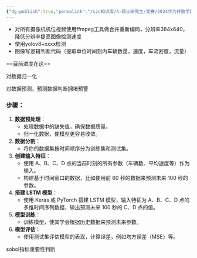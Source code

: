 ```yaml
---
{"dg-publish":true,"permalink":"/czc知识库/4-硕士研究生/竞赛/2024华为杯数学建模/赛中/临时/自己 的步骤/","dgPassFrontmatter":true,"created":"2024-09-21T22:01:17.747+08:00","updated":"2024-12-08T15:17:30.175+08:00"}
---
```




- 对所有摄像机机位视频使用ffmpeg工具做合并重新编码，分辨率384x640，降低分辨率提高图像检测速度
- 使用yolov8+xxxx检测
- 图像写逻辑判断代码（提取单位时间刻内车辆数量，速度，车流密度，流量）


==目前进度在这==

对数据归一化

对数据预测，预测数据判断拥堵预警


### 步骤：

1. **数据预处理**：
    - 处理数据中的缺失值，确保数据质量。
    - 归一化数据，使模型更容易收敛。
2. **数据分割**：
    - 将你的数据集按时间顺序分为训练集和测试集。
3. **创建输入特征**：
    - 使用 A、B、C、D 点的当前时刻的所有参数（车辆数、平均速度等）作为输入。
    - 构建基于时间窗口的数据，比如使用前 60 秒的数据来预测未来 100 秒的参数。
4. **搭建 LSTM 模型**：
    - 使用 Keras 或 PyTorch 搭建 LSTM 模型，输入特征为 A、B、C、D 点的多维时间序列数据，输出预测未来 100 秒的 C、D 点的值。
5. **模型训练**：
    - 训练模型，使其学会根据历史数据来预测未来参数。
6. **模型评估**：
    - 使用测试集评估模型的表现，计算误差，例如均方误差（MSE）等。

sobol指标重要性判断